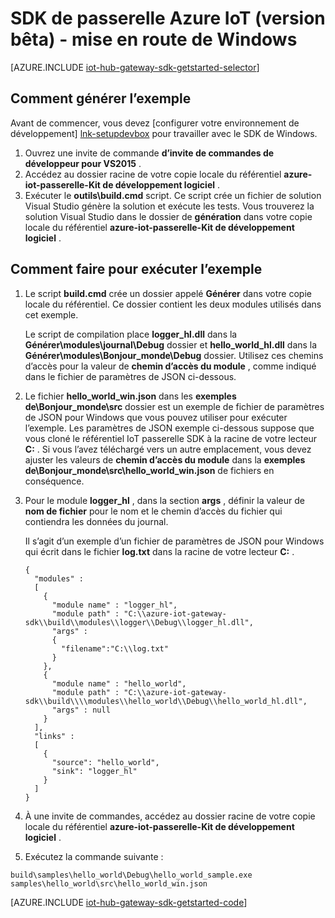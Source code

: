 <properties
    pageTitle="Mise en route avec le Kit de développement logiciel IoT concentrateur passerelle | Microsoft Azure"
    description="Azure SDK de passerelle IoT procédure pas à pas pour illustrer les concepts clés que vous devez connaître lorsque vous utilisez le Kit de développement Azure IoT passerelle à l’aide de Windows."
    services="iot-hub"
    documentationCenter=""
    authors="chipalost"
    manager="timlt"
    editor=""/>

<tags
     ms.service="iot-hub"
     ms.devlang="cpp"
     ms.topic="article"
     ms.tgt_pltfrm="na"
     ms.workload="na"
     ms.date="08/25/2016"
     ms.author="andbuc"/>


# <a name="azure-iot-gateway-sdk-beta---get-started-using-windows"></a>SDK de passerelle Azure IoT (version bêta) - mise en route de Windows

[AZURE.INCLUDE [iot-hub-gateway-sdk-getstarted-selector](../../includes/iot-hub-gateway-sdk-getstarted-selector.md)]

## <a name="how-to-build-the-sample"></a>Comment générer l’exemple

Avant de commencer, vous devez [configurer votre environnement de développement] [ lnk-setupdevbox] pour travailler avec le SDK de Windows.

1. Ouvrez une invite de commande **d’invite de commandes de développeur pour VS2015** .
2. Accédez au dossier racine de votre copie locale du référentiel **azure-iot-passerelle-Kit de développement logiciel** .
3. Exécuter le **outils\\build.cmd** script. Ce script crée un fichier de solution Visual Studio génère la solution et exécute les tests. Vous trouverez la solution Visual Studio dans le dossier de **génération** dans votre copie locale du référentiel **azure-iot-passerelle-Kit de développement logiciel** .

## <a name="how-to-run-the-sample"></a>Comment faire pour exécuter l’exemple

1. Le script **build.cmd** crée un dossier appelé **Générer** dans votre copie locale du référentiel. Ce dossier contient les deux modules utilisés dans cet exemple.

    Le script de compilation place **logger_hl.dll** dans la **Générer\\modules\\journal\\Debug** dossier et **hello_world_hl.dll** dans la **Générer\\modules\\Bonjour_monde\\Debug** dossier. Utilisez ces chemins d’accès pour la valeur de **chemin d’accès du module** , comme indiqué dans le fichier de paramètres de JSON ci-dessous.

2. Le fichier **hello_world_win.json** dans les **exemples de\\Bonjour_monde\\src** dossier est un exemple de fichier de paramètres de JSON pour Windows que vous pouvez utiliser pour exécuter l’exemple. Les paramètres de JSON exemple ci-dessous suppose que vous cloné le référentiel IoT passerelle SDK à la racine de votre lecteur **C:** . Si vous l’avez téléchargé vers un autre emplacement, vous devez ajuster les valeurs de **chemin d’accès du module** dans la **exemples de\\Bonjour_monde\\src\\hello_world_win.json** de fichiers en conséquence.

3. Pour le module **logger_hl** , dans la section **args** , définir la valeur de **nom de fichier** pour le nom et le chemin d’accès du fichier qui contiendra les données du journal.

    Il s’agit d’un exemple d’un fichier de paramètres de JSON pour Windows qui écrit dans le fichier **log.txt** dans la racine de votre lecteur **C:** .

    ```
    {
      "modules" :
      [
        {
          "module name" : "logger_hl",
          "module path" : "C:\\azure-iot-gateway-sdk\\build\\modules\\logger\\Debug\\logger_hl.dll",
          "args" : 
          {
            "filename":"C:\\log.txt"
          }
        },
        {
          "module name" : "hello_world",
          "module path" : "C:\\azure-iot-gateway-sdk\\build\\\\modules\\hello_world\\Debug\\hello_world_hl.dll",
          "args" : null
        }
      ],
      "links" :
      [
        {
          "source": "hello_world",
          "sink": "logger_hl"
        }
      ]
    }
    ```

3. À une invite de commandes, accédez au dossier racine de votre copie locale du référentiel **azure-iot-passerelle-Kit de développement logiciel** .
4. Exécutez la commande suivante :
  
  ```
  build\samples\hello_world\Debug\hello_world_sample.exe samples\hello_world\src\hello_world_win.json
  ```

[AZURE.INCLUDE [iot-hub-gateway-sdk-getstarted-code](../../includes/iot-hub-gateway-sdk-getstarted-code.md)]

<!-- Links -->
[lnk-setupdevbox]: https://github.com/Azure/azure-iot-gateway-sdk/blob/master/doc/devbox_setup.md